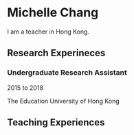 # Michelle Chang
I am a teacher in Hong Kong. 
## Research Experineces
### Undergraduate Research Assistant 
2015 to 2018

The Education University of Hong Kong

## Teaching Experiences
